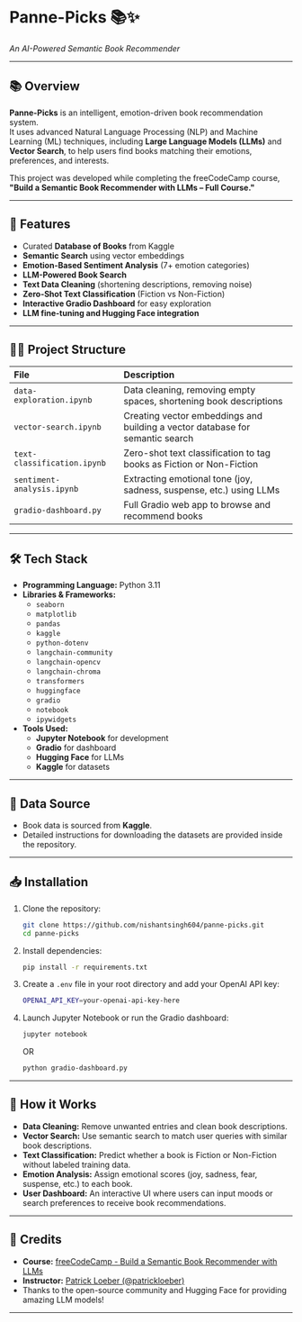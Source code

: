 # Panne-Picks 📚✨  
*An AI-Powered Semantic Book Recommender*

---

## 📚 Overview

**Panne-Picks** is an intelligent, emotion-driven book recommendation system.  
It uses advanced Natural Language Processing (NLP) and Machine Learning (ML) techniques, including **Large Language Models (LLMs)** and **Vector Search**, to help users find books matching their emotions, preferences, and interests.

This project was developed while completing the freeCodeCamp course,  
**"Build a Semantic Book Recommender with LLMs – Full Course."**

---

## 🚀 Features
- Curated **Database of Books** from Kaggle
- **Semantic Search** using vector embeddings
- **Emotion-Based Sentiment Analysis** (7+ emotion categories)
- **LLM-Powered Book Search**
- **Text Data Cleaning** (shortening descriptions, removing noise)
- **Zero-Shot Text Classification** (Fiction vs Non-Fiction)
- **Interactive Gradio Dashboard** for easy exploration
- **LLM fine-tuning and Hugging Face integration**

---

## 🧙‍♂️ Project Structure

| File | Description |
| :--- | :--- |
| `data-exploration.ipynb` | Data cleaning, removing empty spaces, shortening book descriptions |
| `vector-search.ipynb` | Creating vector embeddings and building a vector database for semantic search |
| `text-classification.ipynb` | Zero-shot text classification to tag books as Fiction or Non-Fiction |
| `sentiment-analysis.ipynb` | Extracting emotional tone (joy, sadness, suspense, etc.) using LLMs |
| `gradio-dashboard.py` | Full Gradio web app to browse and recommend books |

---

## 🛠️ Tech Stack

- **Programming Language:** Python 3.11
- **Libraries & Frameworks:**
  - `seaborn`
  - `matplotlib`
  - `pandas`
  - `kaggle`
  - `python-dotenv`
  - `langchain-community`
  - `langchain-opencv`
  - `langchain-chroma`
  - `transformers`
  - `huggingface`
  - `gradio`
  - `notebook`
  - `ipywidgets`
- **Tools Used:**
  - **Jupyter Notebook** for development
  - **Gradio** for dashboard
  - **Hugging Face** for LLMs
  - **Kaggle** for datasets

---

## 📂 Data Source

- Book data is sourced from **Kaggle**.  
- Detailed instructions for downloading the datasets are provided inside the repository.

---

## 📥 Installation

1. Clone the repository:

   ```bash
   git clone https://github.com/nishantsingh604/panne-picks.git
   cd panne-picks
   ```

2. Install dependencies:

   ```bash
   pip install -r requirements.txt
   ```

3. Create a `.env` file in your root directory and add your OpenAI API key:

   ```bash
   OPENAI_API_KEY=your-openai-api-key-here
   ```

4. Launch Jupyter Notebook or run the Gradio dashboard:

   ```bash
   jupyter notebook
   ```

   OR

   ```bash
   python gradio-dashboard.py
   ```

---

## 🧐 How it Works

- **Data Cleaning:** Remove unwanted entries and clean book descriptions.
- **Vector Search:** Use semantic search to match user queries with similar book descriptions.
- **Text Classification:** Predict whether a book is Fiction or Non-Fiction without labeled training data.
- **Emotion Analysis:** Assign emotional scores (joy, sadness, fear, suspense, etc.) to each book.
- **User Dashboard:** An interactive UI where users can input moods or search preferences to receive book recommendations.

---

## 🤝 Credits

- **Course:** [freeCodeCamp - Build a Semantic Book Recommender with LLMs](https://www.freecodecamp.org/)
- **Instructor:** [Patrick Loeber (@patrickloeber)](https://github.com/patrickloeber)
- Thanks to the open-source community and Hugging Face for providing amazing LLM models!

---


